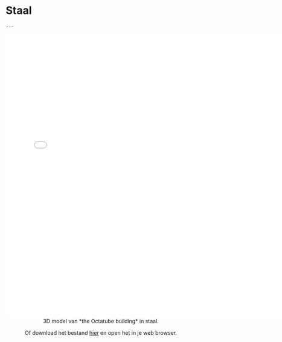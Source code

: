 # Staal

```{figure} Images/staal1.jpg
---
```


<div style="text-align: center;">
    <iframe src="../../_static/Octatube_Steel.html" width="750" height="750" frameborder="0"></iframe>
</div>

<center>3D model van *the Octatube building* in staal.

Of download het bestand [hier](../../_static/Octatube_Steel.html) en open het in je web browser.</center>
